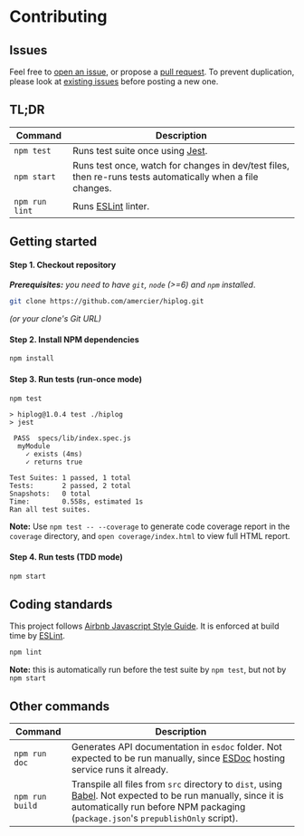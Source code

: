 Contributing
============

Issues
------

Feel free to [open an issue](https://github.com/amercier/hiplog/issues/new),
or propose a [pull request](https://github.com/amercier/hiplog/pulls).
To prevent duplication, please look at [existing issues](https://github.com/amercier/hiplog/issues?q=is%3Aissue) before posting a new one.

TL;DR
-----

| Command         | Description |
|-----------------|-------------|
| `npm test`      | Runs test suite once using [Jest](http://jestjs.io/). |
| `npm start`     | Runs test once, watch for changes in dev/test files, then re-runs tests automatically when a file changes. |
| `npm run lint`  | Runs [ESLint](https://eslint.org/) linter. |

Getting started
---------------

#### Step 1. Checkout repository

_**Prerequisites:** you need to have `git`, `node` (>=6) and `npm` installed_.

```bash
git clone https://github.com/amercier/hiplog.git
```

_(or your clone's Git URL)_

#### Step 2. Install NPM dependencies

```bash
npm install
```

#### Step 3. Run tests (run-once mode)

```bash
npm test
```

```log
> hiplog@1.0.4 test ./hiplog
> jest

 PASS  specs/lib/index.spec.js
  myModule
    ✓ exists (4ms)
    ✓ returns true

Test Suites: 1 passed, 1 total
Tests:       2 passed, 2 total
Snapshots:   0 total
Time:        0.558s, estimated 1s
Ran all test suites.
```

**Note:** Use `npm test -- --coverage` to generate code coverage report in the `coverage` directory, and `open coverage/index.html` to view full HTML report.

#### Step 4. Run tests (TDD mode)

```bash
npm start
```

Coding standards
----------------

This project follows [Airbnb Javascript Style Guide](https://github.com/airbnb/javascript). It is enforced at build time by [ESLint](http://eslint.org/).

```bash
npm lint
```

**Note:** this is automatically run before the test suite by `npm test`, but not by `npm start`

Other commands
--------------

| Command         | Description |
|-----------------|-------------|
| `npm run doc`   | Generates API documentation in `esdoc` folder. Not expected to be run manually, since [ESDoc](https://esdoc.org/) hosting service runs it already.  |
| `npm run build` | Transpile all files from `src` directory to `dist`, using [Babel](https://babeljs.io/). Not expected to be run manually, since it is automatically run before NPM packaging (`package.json`'s `prepublishOnly` script). |
